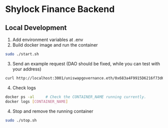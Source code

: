 # Shylock Finance Backend

## Local Development

1. Add environment variables at .env
2. Build docker image and run the container
  ```bash
  sudo ./start.sh
  ```

3. Send an example request (DAO should be fixed, while you can test with your address)
  ```bash
  curl http://localhost:3001/uniswapgovernance.eth/0x683a4F9915D6216f73d6Df50151725036bD26C02
  ```

4. Check logs
  ```bash
  docker ps -al     # Check the CONTAINER_NAME running currently.
  docker logs [CONTAINER_NAME]
  ```

4. Stop and remove the running container 
  ```bash
  sudo ./stop.sh
  ```